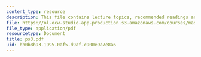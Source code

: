 ```yaml
---
content_type: resource
description: This file contains lecture topics, recommended readings and problems.
file: https://ol-ocw-studio-app-production.s3.amazonaws.com/courses/mas-865j-quantum-information-science-spring-2006/bb0b8b9319950af5d9afc900e9a7e8a6_ps3.pdf
file_type: application/pdf
resourcetype: Document
title: ps3.pdf
uid: bb0b8b93-1995-0af5-d9af-c900e9a7e8a6
---
```

